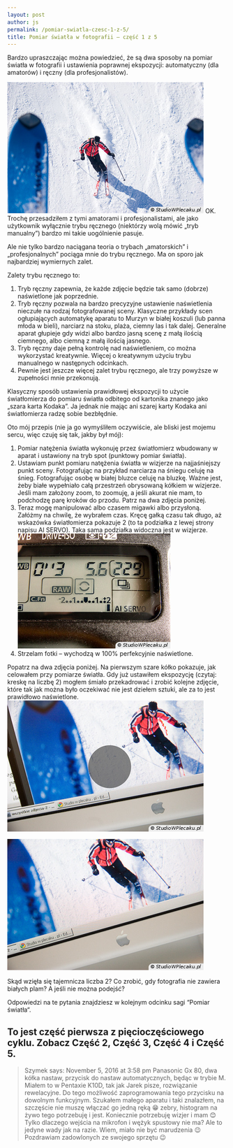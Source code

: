 ```yaml
---
layout: post
author: js
permalink: /pomiar-swiatla-czesc-1-z-5/
title: Pomiar światła w fotografii – część 1 z 5
---
```

Bardzo upraszczając można powiedzieć, że są dwa sposoby na pomiar światła w fotografii i ustawienia poprawnej ekspozycji: automatyczny (dla amatorów) i ręczny (dla profesjonalistów).

![](/assets/img/i060323011.jpg)
OK. Trochę przesadziłem z tymi amatorami i profesjonalistami, ale jako użytkownik wyłącznie trybu ręcznego (niektórzy wolą mówić „tryb manualny”) bardzo mi takie uogólnienie pasuje.

Ale nie tylko bardzo naciągana teoria o trybach „amatorskich” i „profesjonalnych” pociąga mnie do trybu ręcznego. Ma on sporo jak najbardziej wymiernych zalet.

Zalety trybu ręcznego to:

1. Tryb ręczny zapewnia, że każde zdjęcie będzie tak samo (dobrze) naświetlone jak poprzednie.
2. Tryb ręczny pozwala na bardzo precyzyjne ustawienie naświetlenia nieczułe na rodzaj fotografowanej sceny. Klasyczne przykłady scen ogłupiających automatykę aparatu to Murzyn w białej koszuli (lub panna młoda w bieli), narciarz na stoku, plaża, ciemny las i tak dalej. Generalne aparat głupieje gdy widzi albo bardzo jasną scenę z małą ilością ciemnego, albo ciemną z małą ilością jasnego.
3. Tryb ręczny daje pełną kontrolę nad naświetleniem, co można wykorzystać kreatywnie. Więcej o kreatywnym użyciu trybu manualnego w następnych odcinkach.
4. Pewnie jest jeszcze więcej zalet trybu ręcznego, ale trzy powyższe w zupełności mnie przekonują.

Klasyczny sposób ustawienia prawidłowej ekspozycji to użycie światłomierza do pomiaru światła odbitego od kartonika znanego jako „szara karta Kodaka”. Ja jednak nie mając ani szarej karty Kodaka ani światłomierza radzę sobie bezbłędnie. 

Oto mój przepis (nie ja go wymyśliłem oczywiście, ale bliski jest mojemu sercu, więc czuję się tak, jakby był mój):

1. Pomiar natężenia światła wykonuję przez światłomierz wbudowany w aparat i ustawiony na tryb spot (punktowy pomiar światła).
2. Ustawiam punkt pomiaru natężenia światła w wizjerze na najjaśniejszy punkt sceny. Fotografując na przykład narciarza na śniegu celuję na śnieg. Fotografując osobę w białej bluzce celuję na bluzkę. Ważne jest, żeby białe wypełniało całą przestrzeń obrysowaną kółkiem w wizjerze. Jeśli mam założony zoom, to zoomuję, a jeśli akurat nie mam, to podchodzę parę kroków do przodu. Patrz na dwa zdjęcia poniżej.
3. Teraz mogę manipulować albo czasem migawki albo przysłoną. Załóżmy na chwilę, że wybrałem czas. Kręcę gałką czasu tak długo, aż wskazówka światłomierza pokazuje 2 (to ta podziałka z lewej strony napisu AI SERVO). Taka sama podziałka widoczna jest w wizjerze.
![](/assets/img/08-12-08-322.jpg)
4. Strzelam fotki – wychodzą w 100% perfekcyjnie naświetlone.

Popatrz na dwa zdjęcia poniżej. Na pierwszym szare kółko pokazuje, jak celowałem przy pomiarze światła. Gdy już ustawiłem ekspozycję (czytaj: kreskę na liczbę 2) mogłem śmiało przekadrować i zrobić kolejne zdjęcie, które tak jak można było oczekiwać nie jest dziełem sztuki, ale za to jest prawidłowo naświetlone.
![](/assets/img/08-12-08-300.jpg)

![](/assets/img/08-12-08-311.jpg)

Skąd wzięła się tajemnicza liczba 2? Co zrobić, gdy fotografia nie zawiera białych plam? A jeśli nie można podejść?

Odpowiedzi na te pytania znajdziesz w kolejnym odcinku sagi “Pomiar światła“.

To jest część pierwsza z pięcioczęściowego cyklu. Zobacz Część 2, Część 3, Część 4 i Część 5.
---------------

> Szymek says:
> November 5, 2016 at 3:58 pm
> Panasonic Gx 80, dwa kółka nastaw, przycisk do nastaw automatycznych, będąc w trybie M. Miałem to w Pentaxie K10D, tak jak Jarek pisze, rozwiązanie rewelacyjne. Do tego możliwość zaprogramowania tego przycisku na dowolnym funkcyjnym. Szukałem małego aparatu i taki znalazłem, na szczęście nie muszę włączać go jedną ręką 😁 zebry, histogram na żywo tego potrzebuję i jest. Koniecznie potrzebuję wizjer i mam 😊 Tylko dlaczego wejścia na mikrofon i wężyk spustowy nie ma? Ale to jedyne wady jak na razie. Wiem, miało nie być marudzenia 😉
> Pozdrawiam zadowlonych ze swojego sprzętu 😉
